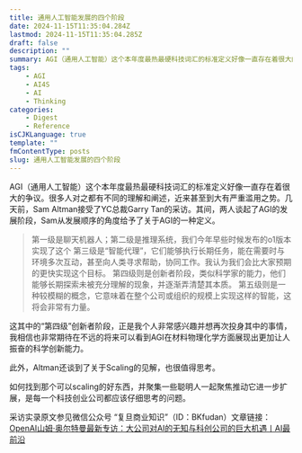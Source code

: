 ```yaml
---
title: 通用人工智能发展的四个阶段
date: 2024-11-15T11:35:04.284Z
lastmod: 2024-11-15T11:35:04.285Z
draft: false
description: ""
summary: AGI（通用人工智能）这个本年度最热最硬科技词汇的标准定义好像一直存在着很大的争议。很多人对之都有不同的理解和阐述，近来甚至到大有严重滥用之势。几天前，Sam Altman接受了YC总裁Garry Tan的采访。其间，两人谈起了AGI的发展阶段，Sam从发展顺序的角度给予了关于AGI的一种定义。
tags:
    - AGI
    - AI4S
    - AI
    - Thinking
categories:
    - Digest
    - Reference
isCJKLanguage: true
template: ""
fmContentType: posts
slug: 通用人工智能发展的四个阶段
---
```


AGI（通用人工智能）这个本年度最热最硬科技词汇的标准定义好像一直存在着很大的争议。很多人对之都有不同的理解和阐述，近来甚至到大有严重滥用之势。几天前，Sam Altman接受了YC总裁Garry Tan的采访。其间，两人谈起了AGI的发展阶段，Sam从发展顺序的角度给予了关于AGI的一种定义。

> 第一级是聊天机器人；第二级是推理系统，我们今年早些时候发布的o1版本实现了这个
第三级是“智能代理”，它们能够执行长期任务，能在需要时与环境多次互动，甚至向人类寻求帮助，协同工作。我认为我们会比大家预期的更快实现这个目标。
第四级则是创新者阶段，类似科学家的能力，他们能够长期探索未被充分理解的现象，并逐渐弄清楚其本质。
第五级则是一种较模糊的概念，它意味着在整个公司或组织的规模上实现这样的智能，这将会非常有力量。

这其中的“第四级”创新者阶段，正是我个人非常感兴趣并想再次投身其中的事情，我相信也非常期待在不远的将来可以看到AGI在材料物理化学方面展现出更加让人振奋的科学创新能力。

此外，Altman还谈到了关于Scaling的见解，也很值得思考。

如何找到那个可以scaling的好东西，并聚集一些聪明人一起聚焦推动它进一步扩展，是每一个科技创业公司都应该仔细思考的问题。

采访实录原文参见微信公众号 “复旦商业知识”（ID：BKfudan）文章链接：[OpenAI山姆·奥尔特曼最新专访：大公司对AI的无知与科创公司的巨大机遇丨AI最前沿](https://mp.weixin.qq.com/s?__biz=MjM5NzA0MTA4MA==&mid=2650338778&idx=1&sn=647643015d904fadee98e1f66f02f3b9&chksm=bf6fee5386a4727cc566da0ffd8c76f41420dda57f7604b789e4799bccc3ffb6bd690d5d5939&scene=0&xtrack=1#rd)